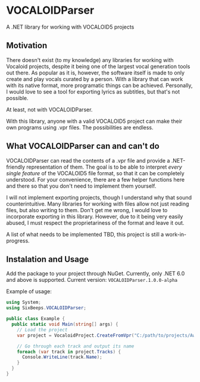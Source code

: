 # VOCALOIDParser
A .NET library for working with VOCALOID5 projects

## Motivation

There doesn't exist (to my knowledge) any libraries for working with Vocaloid projects, despite it being one of the largest vocal generation tools out there. As popular as it is, however, the software itself is made to only create and play vocals curated by a person. With a library that can work with its native format, more programatic things can be achieved. Personally, I would love to see a tool for exporting lyrics as subtitles, but that's not possible.

At least, not with VOCALOIDParser.

With this library, anyone with a valid VOCALOID5 project can make their own programs using .vpr files. The possibilities are endless.

## What VOCALOIDParser can and can't do

VOCALOIDParser can read the contents of a .vpr file and provide a .NET-friendly representation of them. The goal is to be able to interpret _every single feature_ of the VOCALOID5 file format, so that it can be completely understood. For your convenience, there are a few helper functions here and there so that you don't need to implement them yourself.

I will not implement exporting projects, though I understand why that sound counterintuitive. Many libraries for working with files allow not just reading files, but also writing to them. Don't get me wrong, I would love to incorporate exporting in this library. However, due to it being very easily abused, I must respect the proprietariness of the format and leave it out.

A list of what needs to be implemented TBD, this project is still a work-in-progress.

## Instalation and Usage
Add the package to your project through NuGet. Currently, only .NET 6.0 and above is supported.
Current version: `VOCALOIDParser.1.0.0-alpha`

Example of usage:
```csharp
using System;
using SixBeeps.VOCALOIDParser;

public class Example {
  public static void Main(string[] args) {
    // Load the project
    var project = VocaloidProject.CreateFromVpr("C:/path/to/projects/AwesomeSauce.vpr");

    // Go through each track and output its name
    foreach (var track in project.Tracks) {
      Console.WriteLine(track.Name);
    }
  }
}
```

